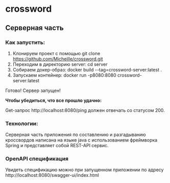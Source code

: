 # crossword
## Серверная часть
### Как запустить:
1. Клонируем проект с помощью git clone https://github.com/Micheille/crossword.git
2. Переходим в директорию server:  cd server
3. Собираем докер-образ: docker build --tag=crossword-server:latest .
4. Запускаем контейнер: docker run -p8080:8080 crossword-server:latest

Готово! Сервер запущен!

**Чтобы убедиться, что все прошло удачно:**

Get-запрос http://localhost:8080/ping должен отвечать со статусом 200.

### Технологии:
Серверная часть приложения по составлению и разгадыванию кроссвордов написана на языке java с использованием фреймворка Spring и представляет собой REST-API сервис. 

### OpenAPI спецификация
Увидеть спецификацию можно при запущенном приложении по адресу http://localhost:8080/swagger-ui/index.html
